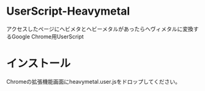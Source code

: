 # UserScript-Heavymetal
アクセスしたページにヘビメタとヘビーメタルがあったらヘヴィメタルに変換するGoogle Chrome用UserScript

# インストール
Chromeの拡張機能画面にheavymetal.user.jsをドロップしてください。

